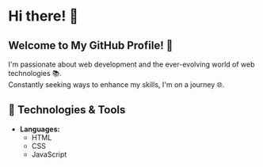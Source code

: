 

# Hi there! 👋

## Welcome to My GitHub Profile! 🤝
I'm passionate about web development and the ever-evolving world of web technologies 📚.  
Constantly seeking ways to enhance my skills, I'm on a journey 🌐.  

## 🔧 Technologies & Tools
- **Languages:** 
  - HTML
  - CSS
  - JavaScript
